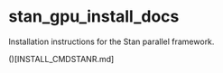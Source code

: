 # stan_gpu_install_docs
Installation instructions for the Stan parallel framework.



()[INSTALL_CMDSTANR.md]
